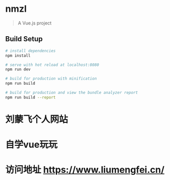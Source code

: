 # nmzl

> A Vue.js project

## Build Setup

``` bash
# install dependencies
npm install

# serve with hot reload at localhost:8080
npm run dev

# build for production with minification
npm run build

# build for production and view the bundle analyzer report
npm run build --report
```

# 刘蒙飞个人网站

# 自学vue玩玩

# 访问地址 https://www.liumengfei.cn/

